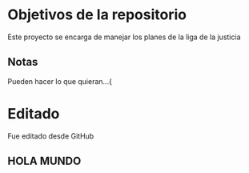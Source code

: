 # Objetivos de la repositorio

Este proyecto se encarga de manejar los planes de la liga de la justicia


## Notas
Pueden hacer lo que quieran...{

# Editado
Fue editado desde GitHub

## HOLA MUNDO
